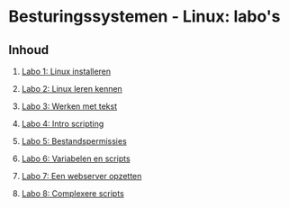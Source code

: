 # Besturingssystemen - Linux: labo's

## Inhoud
1. [Labo 1: Linux installeren](labo-1-installatie.md)

2. [Labo 2: Linux leren kennen](labo-2-verkenning.md)

3. [Labo 3: Werken met tekst](labo-3-tekst.md)

4. [Labo 4: Intro scripting](labo-4-intro-scripts.md)

5. [Labo 5: Bestandspermissies](labo-5-gebruikers-bestandspermissies.md)

6. [Labo 6: Variabelen en scripts](labo-6-scripts.md)

7. [Labo 7: Een webserver opzetten](labo-7-webserver.md)

8. [Labo 8: Complexere scripts](labo-8-complex-scripts.md)



<!-- ################# OLD README ################# -->

<!-- In deze repository vind je de labo-oefeningen voor Besturingssystemen/Linux van de opleiding professionele bachelor toegepaste informatica aan de Hogeschool Gent. Het is de bedoeling dat je in deze repository je eigen nota's en oplossingen bijhoudt. In elke labo-opdracht is plaats voorzien voor het noteren van je antwoorden.

## Gegevens student

- Naam: 
- Klasgroep: 
- Naam van je lector: Nathalie Declercq
- Github gebruikersnaam: [GEBRUIKER](https://github.com/GEBRUIKER)
- URL naar je Github-repository: <https://github.com/HoGentTIN/linux-GEBRUIKER>

## Verslagen bijhouden

Het standaard bestandsformaat voor opgemaakte tekst op Github is [Markdown](https://daringfireball.net/projects/markdown/). Dit is een eenvoudig tekstformaat dat op Github als een mooi opgemaakte webpagina getoond wordt. Maak jezelf vertrouwd met dit formaat, en lees ook de [instructies specifiek voor Github](https://help.github.com/articles/getting-started-with-writing-and-formatting-on-github/) na. Kijk in het bijzonder eens na hoe je [codeblokken (optioneel met syntaxkleuren)](https://help.github.com/articles/creating-and-highlighting-code-blocks/) kan invoegen in een Markdown-bestand.

Wanneer je Linux-VM nog niet geïnstalleerd is, kan je je verslagen rechtstreeks bewerken op Github. Wanneer je een bestand opent kan je rechtsboven op het potlood-icoon klikken om het te bewerken. Eens je VM geïnstalleerd is, kan je op de VM een lokale kopie downloaden om in te werken. Dit is de eenvoudigste manier om het werk dat je op de VM maakt bij te houden en beschikbaar te maken vanop je hostsysteem.

Zorg eerst dat Git geïnstalleerd en geconfigureerd is op je VM (zie het leerpad, *[1.2.2. Configuratie Git](https://chamilo.hogent.be/index.php?application=Chamilo%5CApplication%5CWeblcms&go=CourseViewer&course=25355&tool=LearningPath&tool_action=ComplexDisplay&publication=1129388&preview_content_object_id=2846944&learning_path_action=Viewer&child_id=68023)*). Daarna kan je de repo klonen met het commando:

```ShellSession
$ git clone git@github.com:HoGentTIN/ilnx-GEBRUIKER.git
```

waar `GEBRUIKER` je Github-gebruikersnaam is.

## Cheat sheet

Hou voor jezelf een [cheat sheet](cheat-sheet.md) bij, het zal je helpen bij het studeren. Alle commando's/shortcuts/tips die je moeilijk kan onthouden noteer je dan in het document. Als je dit doorheen het semester goed bijhoudt en ook gebruikt bij je labo's, zal je merken dat je er minder afhankelijk van wordt. Zaken die je op een gegeven moment in je langetermijngeheugen opgeslagen hebt, kan je dan verwijderen, zodat er plaats vrij komt voor nieuwe informatie.

Uitgebreide voorbeelden en motivatie van cheat sheets kan je vinden in deze Github-repository: <https://github.com/bertvv/cheat-sheets/>.

## Oefeningen

* [Linux installeren](labo-1-installatie.md)
* [Linux leren kennen](labo-2-verkenning.md)
* [Werken met tekst](labo-3-tekst.md)
* [Een webserver opzetten](labo-4-webserver.md)
* [Bestandspermissies](labo-5-bestandspermissies.md)
* [Scripts](labo-6-scripts.md)

## Vragen/opmerkingen

Mocht je eventueel fouten of onduidelijkheden vinden in de oefeningen, of je hebt voorstellen of ideeën voor verbeteringen, aarzel niet om een [Issue](https://github.com/HoGentTIN/ilnx-labos/issues) te openen. -->



